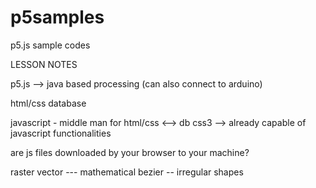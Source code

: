 # p5samples
p5.js sample codes


LESSON NOTES

p5.js --> java based
processing (can also connect to arduino)

html/css
database

javascript - middle man for html/css <--> db
css3 --> already capable of javascript functionalities

are js files downloaded by your browser to your machine?

raster
vector --- mathematical
bezier -- irregular shapes
